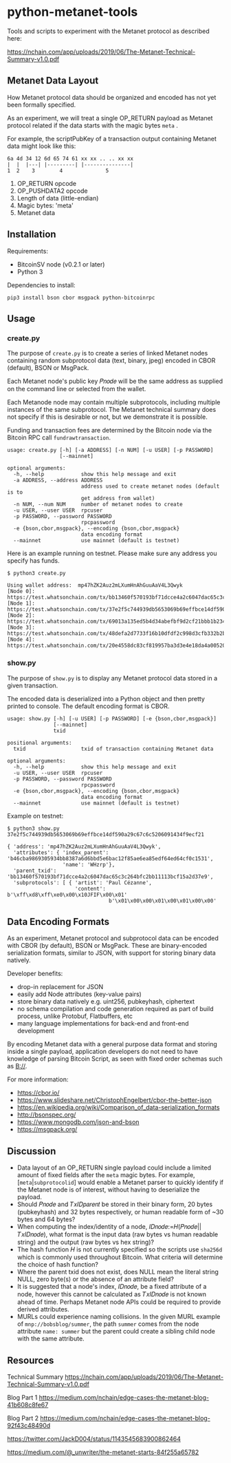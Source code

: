 # python-metanet-tools

Tools and scripts to experiment with the Metanet protocol as described here:

https://nchain.com/app/uploads/2019/06/The-Metanet-Technical-Summary-v1.0.pdf

## Metanet Data Layout

How Metanet protocol data should be organized and encoded has not yet been formally specified.

As an experiment, we will treat a single OP_RETURN payload as Metanet protocol related if the data starts with the magic bytes `meta` .

For example, the scriptPubKey of a transaction output containing Metanet data might look like this:

```
6a 4d 34 12 6d 65 74 61 xx xx .. .. xx xx
|  |  |---| |---------| |---------------|
1  2    3        4              5
```
1. OP_RETURN opcode
2. OP_PUSHDATA2 opcode
3. Length of data (little-endian)
4. Magic bytes: 'meta'
5. Metanet data

## Installation

Requirements:
- BitcoinSV node (v0.2.1 or later)
- Python 3

Dependencies to install:

```
pip3 install bson cbor msgpack python-bitcoinrpc
```

## Usage

### create.py

The purpose of `create.py` is to create a series of linked Metanet nodes containing random subprotocol data (text, binary, jpeg) encoded in CBOR (default), BSON or MsgPack.

Each Metanet node's public key 𝑃𝑛𝑜𝑑𝑒 will be the same address as supplied on the command line or selected from the wallet. 

Each Metanode node may contain multiple subprotocols, including multiple instances of the same subprotocol. The Metanet technical summary does not specify if this is desirable or not, but we demonstrate it is possible.

Funding and transaction fees are determined by the Bitcoin node via the Bitcoin RPC call `fundrawtransaction`.

```
usage: create.py [-h] [-a ADDRESS] [-n NUM] [-u USER] [-p PASSWORD]
                 [--mainnet]

optional arguments:
  -h, --help            show this help message and exit
  -a ADDRESS, --address ADDRESS
                        address used to create metanet nodes (default is to
                        get address from wallet)
  -n NUM, --num NUM     number of metanet nodes to create
  -u USER, --user USER  rpcuser
  -p PASSWORD, --password PASSWORD
                        rpcpassword
  -e {bson,cbor,msgpack}, --encoding {bson,cbor,msgpack}
                        data encoding format
  --mainnet             use mainnet (default is testnet)
```

Here is an example running on testnet.  Please make sure any address you specify has funds.

```
$ python3 create.py

Using wallet address:  mp47hZK2Auz2mLXumHnAhGuuAaV4L3Qwyk
[Node 0]: https://test.whatsonchain.com/tx/bb13460f570193bf71dcce4a2c6047dac65c3c264bfc2bb11113bcf15a2d37e9
[Node 1]: https://test.whatsonchain.com/tx/37e2f5c744939db5653069b69effbce14df590a29c67c6c5206091434f9ecf21
[Node 2]: https://test.whatsonchain.com/tx/69013a135ed5b4d34abefbf9d2cf21bbb1b2340299833454ad1dbe6a3ef572c1
[Node 3]: https://test.whatsonchain.com/tx/48defa2d7733f16b10dfdf2c998d3cfb332b2b3a635892592ffd9c80b654320a
[Node 4]: https://test.whatsonchain.com/tx/20e4558dc83cf819957ba3d3e4e18da4a00520716f44ad06db15a9d0a751a7e5
```

### show.py

The purpose of `show.py` is to display any Metanet protocol data stored in a given transaction.

The encoded data is deserialized into a Python object and then pretty printed to console.  The default encoding format is CBOR.

```
usage: show.py [-h] [-u USER] [-p PASSWORD] [-e {bson,cbor,msgpack}]
               [--mainnet]
               txid

positional arguments:
  txid                  txid of transaction containing Metanet data

optional arguments:
  -h, --help            show this help message and exit
  -u USER, --user USER  rpcuser
  -p PASSWORD, --password PASSWORD
                        rpcpassword
  -e {bson,cbor,msgpack}, --encoding {bson,cbor,msgpack}
                        data encoding format
  --mainnet             use mainnet (default is testnet)
```

Example on testnet:

```
$ python3 show.py 37e2f5c744939db5653069b69effbce14df590a29c67c6c5206091434f9ecf21

{ 'address': 'mp47hZK2Auz2mLXumHnAhGuuAaV4L3Qwyk',
  'attributes': { 'index_parent': 'b46cba9869305934bb8387a6d6bbd5e6bac12f85ae6ea85edf64ed64cf0c1531',
                  'name': 'WHzrp'},
  'parent_txid': 'bb13460f570193bf71dcce4a2c6047dac65c3c264bfc2bb11113bcf15a2d37e9',
  'subprotocols': [ { 'artist': 'Paul Cézanne',
                      'content': b'\xff\xd8\xff\xe0\x00\x10JFIF\x00\x01'
                                 b'\x01\x00\x00\x01\x00\x01\x00\x00'
```

## Data Encoding Formats

As an experiment, Metanet protocol and subprotocol data can be encoded with CBOR (by default), BSON or MsgPack.  These are binary-encoded serialization formats, similar to JSON, with support for storing binary data natively.

Developer benefits:
- drop-in replacement for JSON
- easily add Node attributes (key-value pairs)
- store binary data natively e.g. uint256, pubkeyhash, ciphertext
- no schema compilation and code generation required as part of build process, unlike Protobuf, Flatbuffers, etc
- many language implementations for back-end and front-end development

By encoding Metanet data with a general purpose data format and storing inside a single payload, application developers do not need to have knowledge of parsing Bitcoin Script, as seen with fixed order schemas such as [B://](https://github.com/unwriter/B).

For more information:
- https://cbor.io/
- https://www.slideshare.net/ChristophEngelbert/cbor-the-better-json
- https://en.wikipedia.org/wiki/Comparison_of_data-serialization_formats
- http://bsonspec.org/
- https://www.mongodb.com/json-and-bson
- https://msgpack.org/

## Discussion

- Data layout of an OP_RETURN single payload could include a limited amount of fixed fields after the `meta` magic bytes.  For example, [`meta`|`subprotocolid`] would enable a Metanet parser to quickly identify if the Metanet node is of interest, without having to deserialize the payload.
- Should 𝑃𝑛𝑜𝑑𝑒 and 𝑇𝑥𝐼𝐷𝑝𝑎𝑟𝑒𝑛𝑡 be stored in their binary form, 20 bytes (pubkeyhash) and 32 bytes respectively, or human readable form of ~30 bytes and 64 bytes?
- When computing the index/identity of a node, 𝐼𝐷𝑛𝑜𝑑𝑒:=𝐻(𝑃𝑛𝑜𝑑𝑒||𝑇𝑥𝐼𝐷𝑛𝑜𝑑𝑒), what format is the input data (raw bytes vs human readable string) and the output (raw bytes vs hex string)?
- The hash function 𝐻 is not currently specified so the scripts use `sha256d` which is commonly used throughout Bitcoin.  What criteria will determine the choice of hash function? 
- Where the parent txid does not exist, does NULL mean the literal string NULL, zero byte(s) or the absence of an attribute field?
- It is suggested that a node's index, 𝐼𝐷𝑛𝑜𝑑𝑒, be a fixed attribute of a node, however this cannot be calculated as 𝑇𝑥𝐼𝐷𝑛𝑜𝑑𝑒 is not known ahead of time.  Perhaps Metanet node APIs could be required to provide derived attributes.
- MURLs could experience naming collisions. In the given MURL example of `mnp://bobsblog/summer`, the path `summer` comes from the node attribute `name: summer` but the parent could create a sibling child node with the same attribute.

## Resources

Technical Summary https://nchain.com/app/uploads/2019/06/The-Metanet-Technical-Summary-v1.0.pdf

Blog Part 1 https://medium.com/nchain/edge-cases-the-metanet-blog-41b608c8fe67

Blog Part 2 https://medium.com/nchain/edge-cases-the-metanet-blog-92f43c48490d

https://twitter.com/JackD004/status/1143545683900862464

https://medium.com/@_unwriter/the-metanet-starts-84f255a65782

